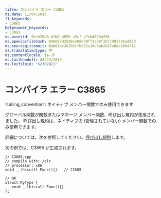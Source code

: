 ```yaml
---
title: コンパイラ エラー C3865
ms.date: 11/04/2016
f1_keywords:
- C3865
helpviewer_keywords:
- C3865
ms.assetid: 9bc62bb0-4fb8-4856-a5cf-c7cb4029a596
ms.openlocfilehash: 846657d3598e268d78ff3c39f2bfc901756ad370
ms.sourcegitcommit: 0ab61bc3d2b6cfbd52a16c6ab2b97a8ea1864f12
ms.translationtype: MT
ms.contentlocale: ja-JP
ms.lasthandoff: 04/23/2019
ms.locfileid: "62302021"
---
```

# <a name="compiler-error-c3865"></a>コンパイラ エラー C3865

'calling_convention': ネイティブ メンバー関数でのみ使用できます

グローバル関数が関数またはマネージ メンバー関数、呼び出し規約が使用されました。 呼び出し規約は、ネイティブの (管理されていない) メンバー関数でのみ使用できます。

詳細については、次を参照してください。[呼び出し規則](../../cpp/calling-conventions.md)します。

次の例では、C3865 が生成されます。

```
// C3865.cpp
// compile with: /clr
// processor: x86
void __thiscall Func(){}   // C3865

// OK
struct MyType {
   void __thiscall Func(){}
};
```